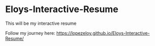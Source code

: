 # Eloys-Interactive-Resume
This will be my interactive resume

Follow my journey here:
https://lopezeloy.github.io/Eloys-Interactive-Resume/
